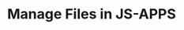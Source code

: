 ---
id: manageFilesInJS-APPS
title: Manage Files in JS-APPS
sidebar_label: Manage Files in JS-APPS
---